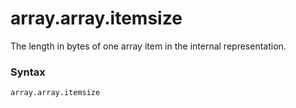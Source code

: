 # array.array.itemsize

The length in bytes of one array item in the internal representation.

### Syntax

```python
array.array.itemsize
```
